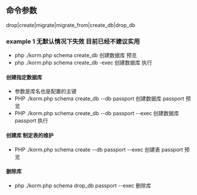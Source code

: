 ## 命令参数
drop|create|migrate|migrate_from|create_db|drop_db

### example 1 无默认情况下失效  目前已经不建议实用
* php ./korm.php schema create_db   创建数据库 预览
* php ./korm.php  schema create_db -exec   创建数据库 执行


#### 创建指定数据库
* 参数是库名也是配置的主键
* PHP ./korm.php schema create_db --db passport 创建数据库 passport 预览
* PHP ./korm.php schema create_db --db passport --exec 创建数据库 passport 执行


#### 创建库 制定表的维护
* PHP ./korm.php schema create --db passport --exec 创建表 passport 预览

#### 删除库
* php ./korm.php schema drop_db passport --exec  删除库
